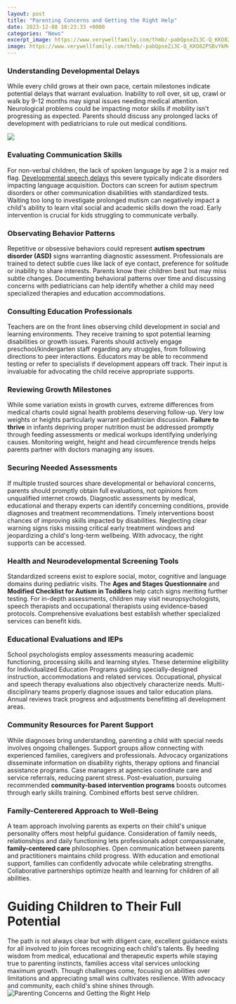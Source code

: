 ```yaml
---
layout: post
title: "Parenting Concerns and Getting the Right Help"
date: 2023-12-08 10:23:33 +0000
categories: "News"
excerpt_image: https://www.verywellfamily.com/thmb/-pabQpseZi3C-Q_KKO82PSBvYkM=/6000x4000/filters:fill(DBCCE8,1)/parenting-advice-for-preschoolers-2631976_color1-5bd1e19146e0fb00519f7864.png
image: https://www.verywellfamily.com/thmb/-pabQpseZi3C-Q_KKO82PSBvYkM=/6000x4000/filters:fill(DBCCE8,1)/parenting-advice-for-preschoolers-2631976_color1-5bd1e19146e0fb00519f7864.png
---
```


### Understanding Developmental Delays 
While every child grows at their own pace, certain milestones indicate potential delays that warrant evaluation. Inability to roll over, sit up, crawl or walk by 9-12 months may signal issues needing medical attention. Neurological problems could be impacting motor skills if mobility isn't progressing as expected. Parents should discuss any prolonged lacks of development with pediatricians to rule out medical conditions.

![](https://www.jeffersonstreetcounseling.com/wp-content/uploads/2022/03/behavioral-parenting-concerns-img.jpg)
### Evaluating Communication Skills 
For non-verbal children, the lack of spoken language by age 2 is a major red flag. [Developmental speech delays](https://store.fi.io.vn/you-can-never-go-wrong-add-to-stories-a-dog-schnauzer-1) this severe typically indicate disorders impacting language acquisition. Doctors can screen for autism spectrum disorders or other communication disabilities with standardized tests. Waiting too long to investigate prolonged mutism can negatively impact a child's ability to learn vital social and academic skills down the road. Early intervention is crucial for kids struggling to communicate verbally. 
### Observating Behavior Patterns
Repetitive or obsessive behaviors could represent **autism spectrum disorder (ASD)** signs warranting diagnostic assessment. Professionals are trained to detect subtle cues like lack of eye contact, preference for solitude or inability to share interests. Parents know their children best but may miss subtle changes. Documenting behavioral patterns over time and discussing concerns with pediatricians can help identify whether a child may need specialized therapies and education accommodations.
### Consulting Education Professionals
Teachers are on the front lines observing child development in social and learning environments. They receive training to spot potential learning disabilities or growth issues. Parents should actively engage preschool/kindergarten staff regarding any struggles, from following directions to peer interactions. Educators may be able to recommend testing or refer to specialists if development appears off track. Their input is invaluable for advocating the child receive appropriate supports. 
### Reviewing Growth Milestones
While some variation exists in growth curves, extreme differences from medical charts could signal health problems deserving follow-up. Very low weights or heights particularly warrant pediatrician discussion. **Failure to thrive** in infants depriving proper nutrition must be addressed promptly through feeding assessments or medical workups identifying underlying causes. Monitoring weight, height and head circumference trends helps parents partner with doctors managing any issues.
### Securing Needed Assessments  
If multiple trusted sources share developmental or behavioral concerns, parents should promptly obtain full evaluations, not opinions from unqualified internet crowds. Diagnostic assessments by medical, educational and therapy experts can identify concerning conditions, provide diagnoses and treatment recommendations. Timely interventions boost chances of improving skills impacted by disabilities. Neglecting clear warning signs risks missing critical early treatment windows and jeopardizing a child's long-term wellbeing. With advocacy, the right supports can be accessed.
### Health and Neurodevelopmental Screening Tools 
Standardized screens exist to explore social, motor, cognitive and language domains during pediatric visits. The **Ages and Stages Questionnaire** and **Modified Checklist for Autism in Toddlers** help catch signs meriting further testing. For in-depth assessments, children may visit neuropsychologists, speech therapists and occupational therapists using evidence-based protocols. Comprehensive evaluations best establish whether specialized services can benefit kids.
### Educational Evaluations and IEPs
School psychologists employ assessments measuring academic functioning, processing skills and learning styles. These determine eligibility for Individualized Education Programs guiding specially-designed instruction, accommodations and related services. Occupational, physical and speech therapy evaluations also objectively characterize needs. Multi-disciplinary teams properly diagnose issues and tailor education plans. Annual reviews track progress and adjustments benefitting all development areas. 
### Community Resources for Parent Support  
While diagnoses bring understanding, parenting a child with special needs involves ongoing challenges. Support groups allow connecting with experienced families, caregivers and professionals. Advocacy organizations disseminate information on disability rights, therapy options and financial assistance programs. Case managers at agencies coordinate care and service referrals, reducing parent stress. Post-evaluation, pursuing recommended **community-based intervention programs** boosts outcomes through early skills training. Combined efforts best serve children.
### Family-Centerered Approach to Well-Being
A team approach involving parents as experts on their child's unique personality offers most helpful guidance. Consideration of family needs, relationships and daily functioning lets professionals adopt compassionate, **family-centered care** philosophies. Open communication between parents and practitioners maintains child progress. With education and emotional support, families can confidently advocate while celebrating strengths. Collaborative partnerships optimize health and learning for children of all abilities.
# Guiding Children to Their Full Potential 
The path is not always clear but with diligent care, excellent guidance exists for all involved to join forces recognizing each child's talents. By heeding wisdom from medical, educational and therapeutic experts while staying true to parenting instincts, families access vital services unlocking maximum growth. Though challenges come, focusing on abilities over limitations and appreciating small wins cultivates resilience. With advocacy and community, each child's shine shines through.
![Parenting Concerns and Getting the Right Help](https://www.verywellfamily.com/thmb/-pabQpseZi3C-Q_KKO82PSBvYkM=/6000x4000/filters:fill(DBCCE8,1)/parenting-advice-for-preschoolers-2631976_color1-5bd1e19146e0fb00519f7864.png)
